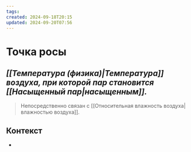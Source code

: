 ```yaml
---
tags: 
created: 2024-09-18T20:15
updated: 2024-09-20T07:56
---
```

# Точка росы

## ***[[Температура (физика)|Температура]] воздуха, при которой пар становится [[Насыщенный пар|насыщенным]].***

> Непосредственно связан с [[Относительная влажность воздуха|влажностью воздуха]].



## Контекст
- 

